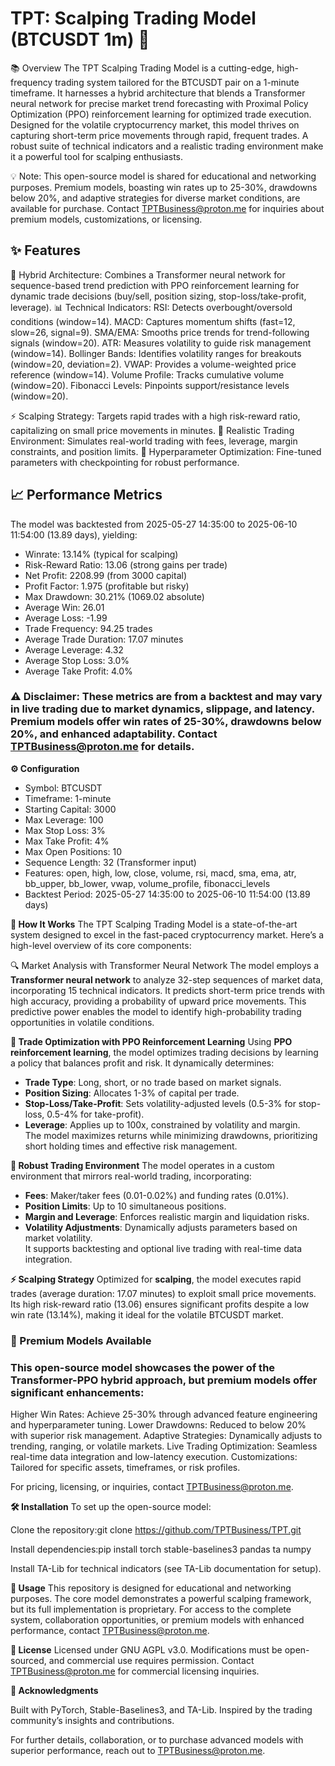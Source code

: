 # TPT: Scalping Trading Model (BTCUSDT 1m) 🚀

📚 Overview
The TPT Scalping Trading Model is a cutting-edge, high-frequency trading system tailored for the BTCUSDT pair on a 1-minute timeframe. It harnesses a hybrid architecture that blends a Transformer neural network for precise market trend forecasting with Proximal Policy Optimization (PPO) reinforcement learning for optimized trade execution. Designed for the volatile cryptocurrency market, this model thrives on capturing short-term price movements through rapid, frequent trades. A robust suite of technical indicators and a realistic trading environment make it a powerful tool for scalping enthusiasts.

💡 Note: This open-source model is shared for educational and networking purposes. Premium models, boasting win rates up to 25-30%, drawdowns below 20%, and adaptive strategies for diverse market conditions, are available for purchase. Contact TPTBusiness@proton.me for inquiries about premium models, customizations, or licensing.


## ✨ Features

🤖 Hybrid Architecture: Combines a Transformer neural network for sequence-based trend prediction with PPO reinforcement learning for dynamic trade decisions (buy/sell, position sizing, stop-loss/take-profit, leverage).
📊 Technical Indicators:
RSI: Detects overbought/oversold conditions (window=14).
MACD: Captures momentum shifts (fast=12, slow=26, signal=9).
SMA/EMA: Smooths price trends for trend-following signals (window=20).
ATR: Measures volatility to guide risk management (window=14).
Bollinger Bands: Identifies volatility ranges for breakouts (window=20, deviation=2).
VWAP: Provides a volume-weighted price reference (window=14).
Volume Profile: Tracks cumulative volume (window=20).
Fibonacci Levels: Pinpoints support/resistance levels (window=20).


⚡ Scalping Strategy: Targets rapid trades with a high risk-reward ratio, capitalizing on small price movements in minutes.
🏦 Realistic Trading Environment: Simulates real-world trading with fees, leverage, margin constraints, and position limits.
🔧 Hyperparameter Optimization: Fine-tuned parameters with checkpointing for robust performance.


## 📈 Performance Metrics
The model was backtested from 2025-05-27 14:35:00 to 2025-06-10 11:54:00 (13.89 days), yielding:


- Winrate: 13.14% (typical for scalping)
- Risk-Reward Ratio: 13.06 (strong gains per trade)
- Net Profit: 2208.99 (from 3000 capital)
- Profit Factor: 1.975 (profitable but risky)
- Max Drawdown: 30.21% (1069.02 absolute)
- Average Win: 26.01
- Average Loss: -1.99
- Trade Frequency: 94.25 trades
- Average Trade Duration: 17.07 minutes
- Average Leverage: 4.32
- Average Stop Loss: 3.0%
- Average Take Profit: 4.0%



### ⚠️ Disclaimer: These metrics are from a backtest and may vary in live trading due to market dynamics, slippage, and latency. Premium models offer win rates of 25-30%, drawdowns below 20%, and enhanced adaptability. Contact TPTBusiness@proton.me for details.


**⚙️ Configuration**

- Symbol: BTCUSDT
- Timeframe: 1-minute
- Starting Capital: 3000
- Max Leverage: 100
- Max Stop Loss: 3%
- Max Take Profit: 4%
- Max Open Positions: 10
- Sequence Length: 32 (Transformer input)
- Features: open, high, low, close, volume, rsi, macd, sma, ema, atr, bb_upper, bb_lower, vwap, volume_profile, fibonacci_levels
- Backtest Period: 2025-05-27 14:35:00 to 2025-06-10 11:54:00 (13.89 days)


**🚀 How It Works**
The TPT Scalping Trading Model is a state-of-the-art system designed to excel in the fast-paced cryptocurrency market. Here’s a high-level overview of its core components:

🔍 Market Analysis with Transformer Neural Network
The model employs a **Transformer neural network** to analyze 32-step sequences of market data, incorporating 15 technical indicators. It predicts short-term price trends with high accuracy, providing a probability of upward price movements. This predictive power enables the model to identify high-probability trading opportunities in volatile conditions.



**🎯 Trade Optimization with PPO Reinforcement Learning**
Using **PPO reinforcement learning**, the model optimizes trading decisions by learning a policy that balances profit and risk. It dynamically determines:
- **Trade Type**: Long, short, or no trade based on market signals.
- **Position Sizing**: Allocates 1-3% of capital per trade.
- **Stop-Loss/Take-Profit**: Sets volatility-adjusted levels (0.5-3% for stop-loss, 0.5-4% for take-profit).
- **Leverage**: Applies up to 100x, constrained by volatility and margin.  
The model maximizes returns while minimizing drawdowns, prioritizing short holding times and effective risk management.



**🏦 Robust Trading Environment**
The model operates in a custom environment that mirrors real-world trading, incorporating:
- **Fees**: Maker/taker fees (0.01-0.02%) and funding rates (0.01%).
- **Position Limits**: Up to 10 simultaneous positions.
- **Margin and Leverage**: Enforces realistic margin and liquidation risks.
- **Volatility Adjustments**: Dynamically adjusts parameters based on market volatility.  
It supports backtesting and optional live trading with real-time data integration.



**⚡ Scalping Strategy**
Optimized for **scalping**, the model executes rapid trades (average duration: 17.07 minutes) to exploit small price movements. Its high risk-reward ratio (13.06) ensures significant profits despite a low win rate (13.14%), making it ideal for the volatile BTCUSDT market.



### 🌟 Premium Models Available
### This open-source model showcases the power of the Transformer-PPO hybrid approach, but premium models offer significant enhancements:

Higher Win Rates: Achieve 25-30% through advanced feature engineering and hyperparameter tuning.
Lower Drawdowns: Reduced to below 20% with superior risk management.
Adaptive Strategies: Dynamically adjusts to trending, ranging, or volatile markets.
Live Trading Optimization: Seamless real-time data integration and low-latency execution.
Customizations: Tailored for specific assets, timeframes, or risk profiles.

For pricing, licensing, or inquiries, contact TPTBusiness@proton.me.

**🛠️ Installation**
To set up the open-source model:

Clone the repository:git clone https://github.com/TPTBusiness/TPT.git


Install dependencies:pip install torch stable-baselines3 pandas ta numpy


Install TA-Lib for technical indicators (see TA-Lib documentation for setup).


**📖 Usage**
This repository is designed for educational and networking purposes. The core model demonstrates a powerful scalping framework, but its full implementation is proprietary. For access to the complete system, collaboration opportunities, or premium models with enhanced performance, contact TPTBusiness@proton.me.

**📜 License**
Licensed under GNU AGPL v3.0. Modifications must be open-sourced, and commercial use requires permission. Contact TPTBusiness@proton.me for commercial licensing inquiries.

**🙌 Acknowledgments**

Built with PyTorch, Stable-Baselines3, and TA-Lib.
Inspired by the trading community’s insights and contributions.

For further details, collaboration, or to purchase advanced models with superior performance, reach out to TPTBusiness@proton.me.
